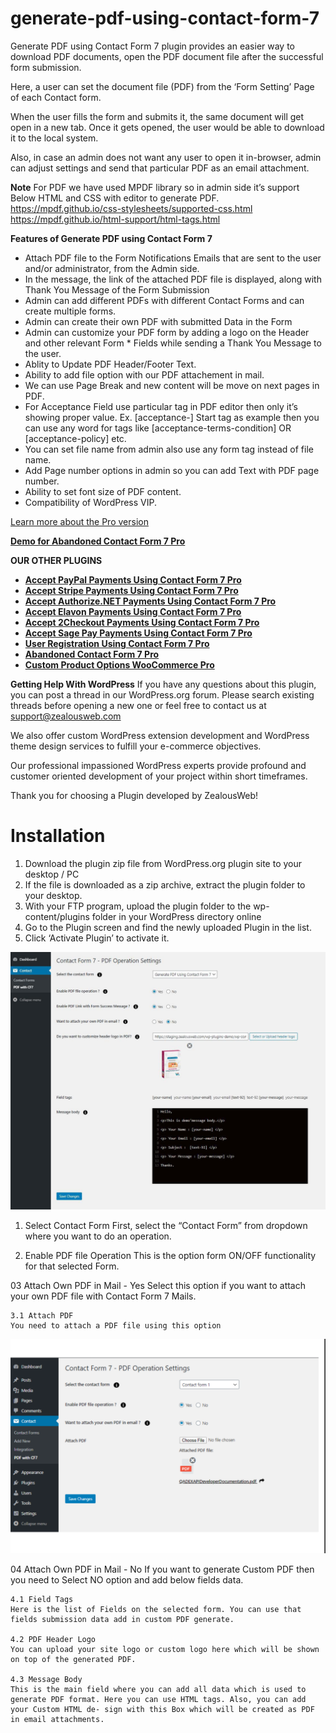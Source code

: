 # generate-pdf-using-contact-form-7
Generate PDF using Contact Form 7 plugin provides an easier way to download PDF documents, open the PDF document file after the successful form submission.

Here, a user can set the document file (PDF) from the ‘Form Setting’ Page of each Contact form.

When the user fills the form and submits it, the same document will get open in a new tab. Once it gets opened, the user would be able to download it to the local system.

Also, in case an admin does not want any user to open it in-browser, admin can adjust settings and send that particular PDF as an email attachment.

**Note**
For PDF we have used MPDF library so in admin side it’s support Below HTML and CSS with editor to generate PDF.
https://mpdf.github.io/css-stylesheets/supported-css.html
https://mpdf.github.io/html-support/html-tags.html

**Features of Generate PDF using Contact Form 7**
- Attach PDF file to the Form Notifications Emails that are sent to the user and/or administrator, from the Admin side.
- In the message, the link of the attached PDF file is displayed, along with Thank You Message of the Form Submission
- Admin can add different PDFs with different Contact Forms and can create multiple forms.
- Admin can create their own PDF with submitted Data in the Form
- Admin can customize your PDF form by adding a logo on the Header and other relevant Form * Fields while sending a Thank You Message to the user.
- Ablity to Update PDF Header/Footer Text.
- Ability to add file option with our PDF attachement in mail.
- We can use Page Break and new content will be move on next pages in PDF.
- For Acceptance Field use particular tag in PDF editor then only it’s showing proper value. Ex. [acceptance-] Start tag as example then you can use any word for tags like [acceptance-terms-condition] OR [acceptance-policy] etc.
- You can set file name from admin also use any form tag instead of file name.
- Add Page number options in admin so you can add Text with PDF page number.
- Ability to set font size of PDF content.
- Compatibility of WordPress VIP.

[Learn more about the Pro version](https://store.zealousweb.com/generate-pdf-using-contact-form-7-pro)

<strong>[Demo for Abandoned Contact Form 7 Pro](https://demo.zealousweb.com/wordpress-plugins/generate-pdf-using-contact-form-7-pro/)</strong>

**OUR OTHER PLUGINS**

* <strong>[Accept PayPal Payments Using Contact Form 7 Pro](https://store.zealousweb.com/accept-paypal-payments-using-contact-form-7-pro)</strong>
* <strong>[Accept Stripe Payments Using Contact Form 7 Pro](https://store.zealousweb.com/accept-stripe-payments-using-contact-form-7-pro)</strong>
* <strong>[Accept Authorize.NET Payments Using Contact Form 7 Pro](https://store.zealousweb.com/accept-authorize-net-payments-using-contact-form-7-pro)</strong>
* <strong>[Accept Elavon Payments Using Contact Form 7 Pro](https://store.zealousweb.com/accept-elavon-payments-using-contact-form-7-pro)</strong>
* <strong>[Accept 2Checkout Payments Using Contact Form 7 Pro](https://store.zealousweb.com/accept-2checkout-payments-using-contact-form-7-pro)</strong>
* <strong>[Accept Sage Pay Payments Using Contact Form 7 Pro](https://store.zealousweb.com/accept-sage-pay-opayo-payments-using-contact-form-7-pro)</strong>
* <strong>[User Registration Using Contact Form 7 Pro](https://store.zealousweb.com/user-registration-using-contact-form-7-pro)</strong>
* <strong>[Abandoned Contact Form 7 Pro](https://store.zealousweb.com/abandoned-contact-form-7-pro)</strong>
* <strong>[Custom Product Options WooCommerce Pro](https://store.zealousweb.com/wordpress-plugins/custom-product-options-woocommerce-pro)</strong>

**Getting Help With WordPress**
If you have any questions about this plugin, you can post a thread in our WordPress.org forum. Please search existing threads before opening a new one or feel free to contact us at support@zealousweb.com

We also offer custom WordPress extension development and WordPress theme design services to fulfill your e-commerce objectives.

Our professional impassioned WordPress experts provide profound and customer oriented development of your project within short timeframes.

Thank you for choosing a Plugin developed by ZealousWeb!

# Installation
1. Download the plugin zip file from WordPress.org plugin site to your desktop / PC
2. If the file is downloaded as a zip archive, extract the plugin folder to your desktop.
3. With your FTP program, upload the plugin folder to the wp-content/plugins folder in your WordPress directory online
4. Go to the Plugin screen and find the newly uploaded Plugin in the list.
5. Click ‘Activate Plugin’ to activate it.

![Screenshot](resources/img/pdf_7_1.jpg)


01. Select Contact Form
First, select the “Contact Form” from dropdown where you want to do an operation.

02. Enable PDF file Operation
This is the option form ON/OFF functionality for that selected Form.

03	Attach Own PDF in Mail - Yes
Select this option if you want to attach your own PDF file with Contact Form 7 Mails.

    3.1 Attach PDF
    You need to attach a PDF file using this option


![Screenshot](resources/img/generate_pdf_7_2.png)


04 Attach Own PDF in Mail - No
If you want to generate Custom PDF then you need to Select NO option and add below fields data.

    4.1	Field Tags
    Here is the list of Fields on the selected form. You can use that fields submission data add in custom PDF generate.

    4.2	PDF Header Logo
    You can upload your site logo or custom logo here which will be shown on top of the generated PDF.

    4.3	Message Body
    This is the main field where you can add all data which is used to generate PDF format. Here you can use HTML tags. Also, you can add your Custom HTML de‐ sign with this Box which will be created as PDF in email attachments.






